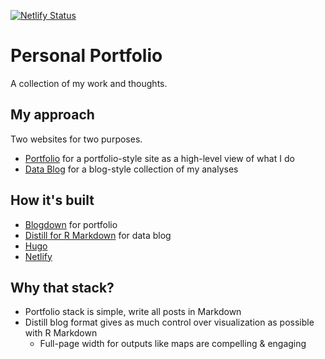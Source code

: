 [![Netlify Status](https://api.netlify.com/api/v1/badges/6f39d91b-a341-410d-9e49-62500ee395d1/deploy-status)](https://app.netlify.com/sites/jasonbixon/deploys)

# Personal Portfolio
A collection of my work and thoughts.

## My approach
Two websites for two purposes.
- [Portfolio](https://jasonbixon.netlify.com/portfolio/) for a portfolio-style site as a high-level view of what I do
- [Data Blog](https://jasonbixonblog.netlify.com/) for a blog-style collection of my analyses

## How it's built
- [Blogdown](https://bookdown.org/yihui/blogdown/) for portfolio
- [Distill for R Markdown](https://rstudio.github.io/distill/) for data blog
- [Hugo](https://github.com/kishaningithub/hugo-creative-portfolio-theme) 
- [Netlify](https://bookdown.org/yihui/blogdown/netlify.html)

## Why that stack?
- Portfolio stack is simple, write all posts in Markdown
- Distill blog format gives as much control over visualization as possible with R Markdown
  + Full-page width for outputs like maps are compelling & engaging
